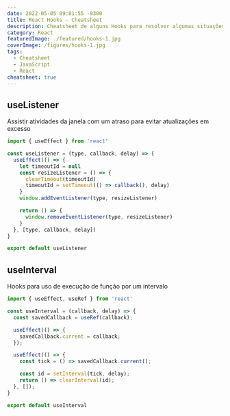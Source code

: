 ```yaml
---
date: 2022-05-05 09:01:55 -0300
title: React Hooks - Cheatsheet
description: Cheatsheet de alguns Hooks para resolver algumas situações
category: React
featuredImage: ./featured/hooks-1.jpg
coverImage: /figures/hooks-1.jpg
tags:
  - Cheatsheet
  - JavaScript
  - React
cheatsheet: true  
---
```


## useListener

Assistir atividades da janela com um atraso para evitar atualizações em excesso

```javascript
import { useEffect } from 'react'

const useListener = (type, callback, delay) => {
  useEffect(() => {
    let timeoutId = null
    const resizeListener = () => {
      clearTimeout(timeoutId)
      timeoutId = setTimeout(() => callback(), delay)
    }
    window.addEventListener(type, resizeListener)

    return () => {
      window.removeEventListener(type, resizeListener)
    }
  }, [type, callback, delay])
}

export default useListener
```

## useInterval

Hooks para uso de execução de função por um intervalo

```javascript
import { useEffect, useRef } from 'react'

const useInterval = (callback, delay) => {
  const savedCallback = useRef(callback);

  useEffect(() => {
    savedCallback.current = callback;
  });

  useEffect(() => {
    const tick = () => savedCallback.current();

    const id = setInterval(tick, delay);
    return () => clearInterval(id);
  }, []);
}

export default useInterval
```
